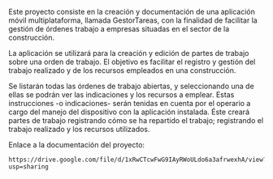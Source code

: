 Este proyecto consiste en la creación y documentación de una aplicación móvil multiplataforma, llamada GestorTareas, con la finalidad de facilitar la gestión de órdenes trabajo a empresas situadas en el sector de la construcción.

La aplicación se utilizará para la creación y edición de partes de trabajo sobre una orden de trabajo. El objetivo es facilitar el registro y gestión del trabajo realizado y de los recursos empleados en una construcción.

Se listarán todas las órdenes de trabajo abiertas, y seleccionando una de ellas se podrán ver las indicaciones y los recursos a emplear. Estas instrucciones -o indicaciones- serán tenidas en cuenta por el operario a cargo del manejo del dispositivo con la aplicación instalada. Éste creará partes de trabajo registrando cómo se ha repartido el trabajo; registrando el trabajo realizado y los recursos utilizados.

Enlace a la documentación del proyecto:

	https://drive.google.com/file/d/1xRwCTcwFwG9IAyRWoULdo6a3afrwexhA/view?usp=sharing
